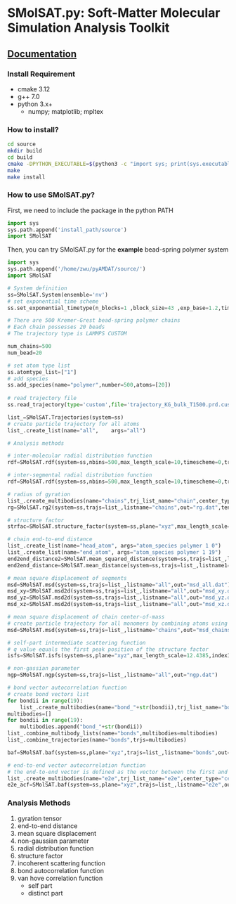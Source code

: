# SMolSAT.py: Soft-Matter Molecular Simulation Analysis Toolkit

## [Documentation](https://zhenghaowu.notion.site/SMolSAT-py-ba41b0ef45404db6aa1ef6bb518af701)

### Install Requirement
* cmake 3.12
* g++ 7.0 
* python 3.x+
   * numpy; matplotlib; mpltex
  
  
### How to install?
```bash
cd source
mkdir build
cd build
cmake -DPYTHON_EXECUTABLE=$(python3 -c "import sys; print(sys.executable)") ../.
make
make install
```

### How to use SMolSAT.py?
First, we need to include the package in the python PATH
```python
import sys
sys.path.append('install_path/source')
import SMolSAT
```

Then, you can try SMolSAT.py for the **example** bead-spring polymer system
```python
import sys
sys.path.append('/home/zwu/pyAMDAT/source/')
import SMolSAT

# System definition
ss=SMolSAT.System(ensemble='nv')
# set exponential time scheme
ss.set_exponential_timetype(n_blocks=1 ,block_size=43 ,exp_base=1.2,time_unit=0.01)

# There are 500 Kremer-Grest bead-spring polymer chains
# Each chain possesses 20 beads
# The trajectory type is LAMMPS CUSTOM

num_chains=500
num_bead=20

# set atom type list
ss.atomtype_list=["1"]
# add species
ss.add_species(name="polymer",number=500,atoms=[20])
    
# read trajectory file
ss.read_trajectory(type='custom',file='trajectory_KG_bulk_T1500.prd.custom')

list_=SMolSAT.Trajectories(system=ss)
# create particle trajectory for all atoms
list_.create_list(name="all",    args="all")

# Analysis methods

# inter-molecular radial distribution function
rdf=SMolSAT.rdf(system=ss,nbins=500,max_length_scale=10,timescheme=0,trajs=list_,listname="all",out="rdf_interMole.dat",is_inter=True)

# inter-segmental radial distribution function
rdf=SMolSAT.rdf(system=ss,nbins=500,max_length_scale=10,timescheme=0,trajs=list_,listname="all",out="rdf.dat",is_inter=False)

# radius of gyration
list_.create_multibodies(name="chains",trj_list_name="chain",center_type="centroid", args="all_molecule")
rg=SMolSAT.rg2(system=ss,trajs=list_,listname="chains",out="rg.dat",tensor=True) # argmument tensor enables calculations of gyration tensor out file is out+"tensor"

# structure factor
strfac=SMolSAT.structure_factor(system=ss,plane="xyz",max_length_scale=0,timescheme=0,trajs=list_,listname="all",out="strfac.dat")

# chain end-to-end distance
list_.create_list(name="head_atom", args="atom_species polymer 1 0")
list_.create_list(name="end_atom", args="atom_species polymer 1 19")
end2end_distance2=SMolSAT.mean_squared_distance(system=ss,trajs=list_,listname1="head_atom",listname2="end_atom",out="end2end2.dat",in_mole=True)
end2end_distance=SMolSAT.mean_distance(system=ss,trajs=list_,listname1="head_atom",listname2="end_atom",out="end2end.dat",in_mole=True)

# mean square displacement of segments
msd=SMolSAT.msd(system=ss,trajs=list_,listname="all",out="msd_all.dat")
msd_xy=SMolSAT.msd2d(system=ss,trajs=list_,listname="all",out="msd_xy.dat",plane="xy")
msd_yz=SMolSAT.msd2d(system=ss,trajs=list_,listname="all",out="msd_yz.dat",plane="yz")
msd_xz=SMolSAT.msd2d(system=ss,trajs=list_,listname="all",out="msd_xz.dat",plane="xz")

# mean square displacement of chain center-of-mass
# create particle trajectory for all monomers by combining atoms using geometric centroid method
msd=SMolSAT.msd(system=ss,trajs=list_,listname="chains",out="msd_chains.dat")

# self-part intermediate scattering function
# q value equals the first peak position of the structure factor
isfs=SMolSAT.isfs(system=ss,plane="xyz",max_length_scale=12.4385,index1=26,index2=26,timescheme=0,trajs=list_,listname="all",out="isfs.dat")

# non-gassian parameter
ngp=SMolSAT.ngp(system=ss,trajs=list_,listname="all",out="ngp.dat")

# bond vector autocorrelation function
# create bond vectors list
for bondii in range(19):
    list_.create_multibodies(name="bond_"+str(bondii),trj_list_name="bond",center_type="centroid", args="species_atomlist polymer 1 "+str(bondii)+" 1 "+str(bondii+1))
multibodies=[]
for bondii in range(19):
    multibodies.append("bond_"+str(bondii))
list_.combine_multibody_lists(name="bonds",multibodies=multibodies)
list_.combine_trajectories(name="bonds",trjs=multibodies)

baf=SMolSAT.baf(system=ss,plane="xyz",trajs=list_,listname="bonds",out="baf.dat")

# end-to-end vector autocorrelation function
# the end-to-end vector is defined as the vector between the first and end beads of a single polymer chain
list_.create_multibodies(name="e2e",trj_list_name="e2e",center_type="centroid", args="species_atomlist polymer 1 0 1 19")
e2e_acf=SMolSAT.baf(system=ss,plane="xyz",trajs=list_,listname="e2e",out="e2e_acf.dat")
```
### Analysis Methods
1. gyration tensor
2. end-to-end distance
3. mean square displacement
4. non-gaussian parameter
5. radial distribution function
6. structure factor
7. incoherent scattering function
8. bond autocorrelation function
9. van hove correlation function
   * self part
   * distinct part